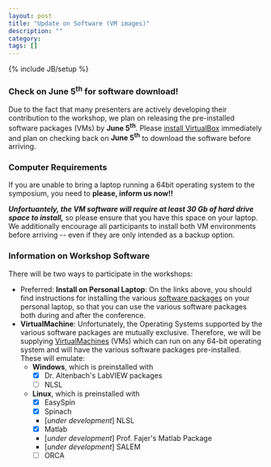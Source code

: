```yaml
---
layout: post
title: "Update on Software (VM images)"
description: ""
category: 
tags: []
---
```

{% include JB/setup %}

### Check on June 5<sup>th</sup> for software download! ###

Due to the fact that many presenters are actively developing their contribution to the workshop, we plan on releasing the pre-installed software packages (VMs) by **June 5<sup>th</sup>**.
Please [install VirtualBox]({{site.url}}/VirtualBox.html) immediately and plan on checking back on **June 5<sup>th</sup>** to download the software before arriving.

### Computer Requirements ###

If you are unable to bring a laptop running a 64bit operating system to the symposium, you need to **please, inform us now!!**

***Unfortuantely, the VM software will require at least 30 Gb of hard drive space to install,*** so please ensure that you have this space on your laptop.  We additionally encourage all participants to install both VM environments before arriving -- even if they are only intended as a backup option.

### Information on Workshop Software ###

There will be two ways to participate in the workshops:

* Preferred: **Install on Personal Laptop**:
    On the links above, you should find instructions for installing the various [software packages]({{site.baseurl}}/Software_Packages.html) on your personal laptop, so that you can use the various software packages both during and after the conference.
* **VirtualMachine**:
    Unfortunately, the Operating Systems supported by the various software packages are mutually exclusive.
    Therefore, we will be supplying [VirtualMachines]({{site.url}}/VirtualBox.html) (VMs) which can run on any 64-bit operating system and will have the various software packages pre-installed.
    These will emulate:
    * **Windows**, which is preinstalled with
        - [X] Dr. Altenbach's LabVIEW packages
        - [ ] NLSL
    * **Linux**, which is preinstalled with
        - [X] EasySpin
        - [X] Spinach
        - [*under development*] NLSL
        - [X] Matlab
        - [*under development*] Prof. Fajer's Matlab Package
        - [*under development*] SALEM
        - [ ] ORCA
